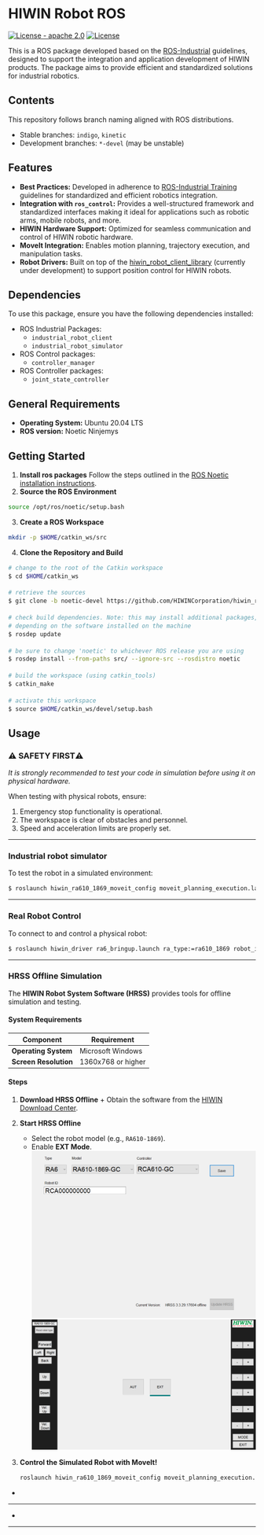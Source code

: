 # HIWIN Robot ROS

[![License - apache 2.0](https://img.shields.io/:license-Apache%202.0-yellowgreen.svg)](https://opensource.org/licenses/Apache-2.0)
[![License](https://img.shields.io/badge/License-BSD%203--Clause-blue.svg)](https://opensource.org/licenses/BSD-3-Clause)

This is a ROS package developed based on the [ROS-Industrial](http://wiki.ros.org/Industrial) guidelines, designed to support the integration and application development of HIWIN products. The package aims to provide efficient and standardized solutions for industrial robotics.

## Contents
This repository follows branch naming aligned with ROS distributions.
- Stable branches: `indigo`, `kinetic`
- Development branches: `*-devel` (may be unstable)

## Features
- **Best Practices:** Developed in adherence to [ROS-Industrial Training](https://wiki.ros.org/Industrial/Tutorials) guidelines for standardized and efficient robotics integration.
- **Integration with `ros_control`:** Provides a well-structured framework and standardized interfaces making it ideal for applications such as robotic arms, mobile robots, and more.
- **HIWIN Hardware Support:** Optimized for seamless communication and control of HIWIN robotic hardware.
- **MoveIt Integration:** Enables motion planning, trajectory execution, and manipulation tasks.
- **Robot Drivers:** Built on top of the [hiwin_robot_client_library](https://github.com/HIWINCorporation/hiwin_robot_client_library) (currently under development) to support position control for HIWIN robots.

## Dependencies 
To use this package, ensure you have the following dependencies installed:
- ROS Industrial Packages:
  - `industrial_robot_client`
  - `industrial_robot_simulator`
- ROS Control packages:
  - `controller_manager`
- ROS Controller packages:
  - `joint_state_controller`

## General Requirements
- **Operating System:** Ubuntu 20.04 LTS
- **ROS version:** Noetic Ninjemys

## Getting Started
1. **Install ros packages**
Follow the steps outlined in the [ROS Noetic installation instructions](https://wiki.ros.org/noetic/Installation).
2. **Source the ROS Environment**
```bash
source /opt/ros/noetic/setup.bash
```
3. **Create a ROS Workspace**
```bash
mkdir -p $HOME/catkin_ws/src
```
4. **Clone the Repository and Build**
```bash
# change to the root of the Catkin workspace
$ cd $HOME/catkin_ws

# retrieve the sources
$ git clone -b noetic-devel https://github.com/HIWINCorporation/hiwin_ros.git src/

# check build dependencies. Note: this may install additional packages,
# depending on the software installed on the machine
$ rosdep update

# be sure to change 'noetic' to whichever ROS release you are using
$ rosdep install --from-paths src/ --ignore-src --rosdistro noetic

# build the workspace (using catkin_tools)
$ catkin_make

# activate this workspace
$ source $HOME/catkin_ws/devel/setup.bash
```

## Usage
### :warning: **SAFETY FIRST**:warning:
*It is strongly recommended to test your code in simulation before using it on physical hardware.*

When testing with physical robots, ensure:
1. Emergency stop functionality is operational.
2. The workspace is clear of obstacles and personnel.
3. Speed and acceleration limits are properly set.

---

### Industrial robot simulator
To test the robot in a simulated environment:
```bash
$ roslaunch hiwin_ra610_1869_moveit_config moveit_planning_execution.launch sim:=true
```

---

### Real Robot Control
To connect to and control a physical robot:
```bash
$ roslaunch hiwin_driver ra6_bringup.launch ra_type:=ra610_1869 robot_ip:=<robot ip>
```

---

### HRSS Offline Simulation
The **HIWIN Robot System Software (HRSS)** provides tools for offline simulation and testing.

#### System Requirements
| **Component**        | **Requirement**          |
|-----------------------|--------------------------|
| **Operating System**  | Microsoft Windows        |
| **Screen Resolution** | 1360x768 or higher       |

#### Steps
1. **Download HRSS Offline**  +
   Obtain the software from the [HIWIN Download Center](https://www.hiwinsupport.com/download_center.aspx?pid=MAR).

2. **Start HRSS Offline**  
   - Select the robot model (e.g., `RA610-1869`).
   - Enable **EXT Mode**.
     ![HRSS Start](doc/images/hrss_offline_start.png)
     ![Remote Mode](doc/images/remote_mode.png)

3. **Control the Simulated Robot with MoveIt!**  
   ```bash
   roslaunch hiwin_ra610_1869_moveit_config moveit_planning_execution.launch sim:=false robot_ip:=<workstation ip>
   ```

-
----
-
----